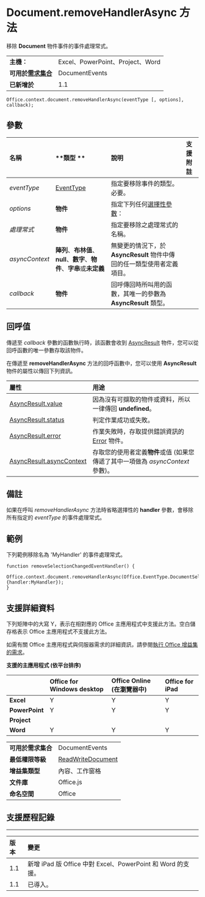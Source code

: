 
# Document.removeHandlerAsync 方法
移除 **Document** 物件事件的事件處理常式。

|||
|:-----|:-----|
|**主機︰**|Excel、PowerPoint、Project、Word|
|**可用於[需求集合](../../docs/overview/specify-office-hosts-and-api-requirements.md)**|DocumentEvents|
|**已新增於**|1.1|

```
Office.context.document.removeHandlerAsync(eventType [, options], callback);
```


## 參數



|**名稱**|**類型	**|**說明**|**支援附註**|
|:-----|:-----|:-----|:-----|
| _eventType_|[EventType](../../reference/shared/eventtype-enumeration.md)|指定要移除事件的類型。必要。||
| _options_|**物件**|指定下列任何[選擇性參數](../../docs/develop/asynchronous-programming-in-office-add-ins.md#passing-optional-parameters-to-asynchronous-methods)：||
| _處理常式_|**物件**|指定要移除之處理常式的名稱。 ||
| _asyncContext_|**陣列**、**布林值**、**null**、**數字**、**物件**、**字串**或**未定義**|無變更的情況下，於 **AsyncResult** 物件中傳回的任一類型使用者定義項目。||
| _callback_|**物件**|回呼傳回時所叫用的函數，其唯一的參數為 **AsyncResult** 類型。||

## 回呼值

傳遞至 _callback_ 參數的函數執行時，該函數會收到 [AsyncResult](../../reference/shared/asyncresult.md) 物件，您可以從回呼函數的唯一參數存取該物件。

在傳遞至 **removeHandlerAsync** 方法的回呼函數中，您可以使用 **AsyncResult** 物件的屬性以傳回下列資訊。



|**屬性**|**用途**|
|:-----|:-----|
|[AsyncResult.value](../../reference/shared/asyncresult.value.md)|因為沒有可擷取的物件或資料，所以一律傳回 **undefined**。|
|[AsyncResult.status](../../reference/shared/asyncresult.status.md)|判定作業成功或失敗。|
|[AsyncResult.error](../../reference/shared/asyncresult.error.md)|作業失敗時，存取提供錯誤資訊的 [Error](../../reference/shared/error.md) 物件。|
|[AsyncResult.asyncContext](../../reference/shared/asyncresult.asynccontext.md)|存取您的使用者定義**物件**或值 (如果您傳遞了其中一項做為 _asyncContext_ 參數)。|

## 備註

如果在呼叫 _removeHandlerAsync_ 方法時省略選擇性的 **handler** 參數，會移除所有指定的 _eventType_ 的事件處理常式。


## 範例

下列範例移除名為 'MyHandler' 的事件處理常式。


```
function removeSelectionChangedEventHandler() {
    Office.context.document.removeHandlerAsync(Office.EventType.DocumentSelectionChanged, {handler:MyHandler});
}

```




## 支援詳細資料


下列矩陣中的大寫 Y，表示在相對應的 Office 主應用程式中支援此方法。空白儲存格表示 Office 主應用程式不支援此方法。

如需有關 Office 主應用程式與伺服器需求的詳細資訊，請參閱[執行 Office 增益集的需求](../../docs/overview/requirements-for-running-office-add-ins.md)。


**支援的主應用程式 (依平台排序)**


||**Office for Windows desktop**|**Office Online (在瀏覽器中)**|**Office for iPad**|
|:-----|:-----|:-----|:-----|
|**Excel**|Y|Y|Y|
|**PowerPoint**|Y|Y|Y|
|**Project**||||
|**Word**|Y|Y|Y|

|||
|:-----|:-----|
|**可用於需求集合**|DocumentEvents|
|**最低權限等級**|[ReadWriteDocument](../../docs/develop/requesting-permissions-for-api-use-in-content-and-task-pane-add-ins.md)|
|**增益集類型**|內容、工作窗格|
|**文件庫**|Office.js|
|**命名空間**|Office|

## 支援歷程記錄





****


|**版本**|**變更**|
|:-----|:-----|
|1.1|新增 iPad 版 Office 中對 Excel、PowerPoint 和 Word 的支援。|
|1.1|已導入。|
